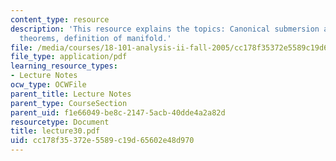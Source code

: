 ```yaml
---
content_type: resource
description: 'This resource explains the topics: Canonical submersion and immersion
  theorems, definition of manifold.'
file: /media/courses/18-101-analysis-ii-fall-2005/cc178f35372e5589c19d65602e48d970_lecture30.pdf
file_type: application/pdf
learning_resource_types:
- Lecture Notes
ocw_type: OCWFile
parent_title: Lecture Notes
parent_type: CourseSection
parent_uid: f1e66049-be8c-2147-5acb-40dde4a2a82d
resourcetype: Document
title: lecture30.pdf
uid: cc178f35-372e-5589-c19d-65602e48d970
---
```

